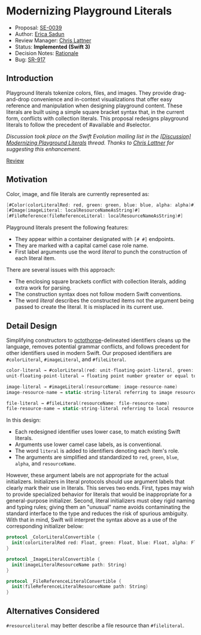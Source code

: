 # Modernizing Playground Literals

* Proposal: [SE-0039](0039-playgroundliterals.md)
* Author: [Erica Sadun](http://github.com/erica)
* Review Manager: [Chris Lattner](https://github.com/lattner)
* Status: **Implemented (Swift 3)**
* Decision Notes: [Rationale](https://forums.swift.org/t/accepted-se-0039-modernizing-playground-literals/1746)
* Bug: [SR-917](https://bugs.swift.org/browse/SR-917)

## Introduction

Playground literals tokenize colors, files, and images. They provide drag-and-drop convenience and
in-context visualizations that offer easy reference and manipulation when designing playground content.
These literals are built using a simple square bracket syntax that, in the current form, 
conflicts with collection literals.
This proposal redesigns playground literals to follow the precedent of #available and #selector.

*Discussion took place on the Swift Evolution mailing list in the [\[Discussion\] Modernizing Playground Literals](https://forums.swift.org/t/discussion-modernizing-playground-literals/1443) thread. Thanks to [Chris Lattner](https://github.com/lattner) for suggesting this enhancement.*

[Review](https://forums.swift.org/t/review-se-0039-modernizing-playground-literals/1707)

## Motivation

Color, image, and file literals are currently represented as:

```swift
[#Color(colorLiteralRed: red, green: green, blue: blue, alpha: alpha)#]
[#Image(imageLiteral: localResourceNameAsString)#]
[#FileReference(fileReferenceLiteral: localResourceNameAsString)#]
```

Playground literals present the following features:

* They appear within a container designated with `[# #]` endpoints. 
* They are marked with a capital camel case role name.
* First label arguments use the word *literal* to punch the construction of each literal item.

There are several issues with this approach:

* The enclosing square brackets conflict with collection literals, adding extra work for parsing. 
* The construction syntax does not follow modern Swift conventions.
* The word *literal* describes the constructed items not the argument being passed to create the literal.
  It is misplaced in its current use.

## Detail Design 

Simplifying constructors to [octothorpe](https://en.wikipedia.org/wiki/Octothorpe)-delineated identifiers 
cleans up the language, removes potential grammar conflicts, and follows precedent for other identifiers
used in modern Swift. Our proposed identifiers are `#colorLiteral`, `#imageLiteral`, and `#fileLiteral`.

```swift
color-literal → #colorLiteral(red: unit-floating-point-literal, green: unit-floating-point-literal, blue: unit-floating-point-literal, alpha: unit-floating-point-literal)
unit-floating-point-literal → floating point number greater or equal to zero, less than or equal to one

image-literal → #imageLiteral(resourceName: image-resource-name)
image-resource-name → static-string-literal referring to image resource name

file-literal → #fileLiteral(resourceName: file-resource-name)
file-resource-name → static-string-literal referring to local resource name
```

In this design:

* Each redesigned identifier uses lower case, to match existing Swift literals.
* Arguments use lower camel case labels, as is conventional.
* The word `literal` is added to identifiers denoting each item's role.
* The arguments are simplified and standardized to `red`, `green`, `blue`, `alpha`, and `resourceName`.

However, these argument labels are not appropriate for the actual initializers. Initializers in literal protocols should use argument labels that clearly mark their use in literals. This serves two ends. First, types may wish to provide specialized behavior for literals that would be inappropriate for a general-purpose initializer. Second, literal initializers must obey rigid naming and typing rules; giving them an "unusual" name avoids contaminating the standard interface to the type and reduces the risk of spurious ambiguity. With that in mind, Swift will interpret the syntax above as a use of the corresponding initializer below:

```swift
protocol _ColorLiteralConvertible {
  init(colorLiteralRed red: Float, green: Float, blue: Float, alpha: Float)
}

protocol _ImageLiteralConvertible {
  init(imageLiteralResourceName path: String)
}

protocol _FileReferenceLiteralConvertible {
  init(fileReferenceLiteralResourceName path: String)
}
```

## Alternatives Considered

`#resourceliteral` may better describe a file resource than `#fileliteral`.
